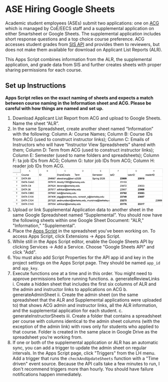 # ASE Hiring Google Sheets

Academic student employees (ASEs) submit two applications: one on [ACG](https://deptapps.coe.berkeley.edu/) which is managed by CoE/EECS staff and a supplemental application on either Smartsheet or Google Sheets. The supplemental application includes short response questions and a top choice course preference. ACG accesses student grades from [SIS API](https://developers.api.berkeley.edu/) and provides them to reviewers, but does not make them available for download on Applicant List Reports (ALR).

This Apps Script combines information from the ALR, the supplemental application, and grade data from SIS and further creates sheets with proper sharing permissions for each course. 

## Set up Instructions
**Apps Script relies on the exact naming of sheets and expects a match between course naming in the Information sheet and ACG. Please be careful with how things are named and set up.**

1. Download Applicant List Report from ACG and upload to Google Sheets. Name the sheet “ALR”.
2. In the same Spreadsheet, create another sheet named “Information” with the following:
Column A: Course Names; Column B: Course IDs from ACG (used to construct instructor links); Column C: Emails of Instructors who will have “Instructor View Spreadsheets” shared with them; Column D: Term from ACG (used to construct instructor links); Column E: Semester (used to name folders and spreadsheets); Column F: ta job IDs from ACG; Column G: tutor job IDs from ACG; Column H: reader job IDs from ACG.
    ![sheet named “Information” with the following: Column A: Course Names; Column B: Course IDs from ACG; Column C: Emails of Instructors who will have “Instructor View Spreadsheets” shared with them; Column D: Term from ACG; Column E: Semester; Column F: ta job IDs from ACG; Column G: tutor job IDs from ACG; Column H: reader job IDs from ACG](images/information-sheet.png)
3. Upload or link Supplemental Application data to another sheet in the same Google Spreadsheet named “Supplemental”. You should now have the following sheets within one Google Sheet Document: "ALR," "Information," "Supplemental".
4. Place the [Apps Script](combine-data.js) in the spreadsheet you've been working on. To access Apps Script, click Extensions -> Apps Script. 
5. While still in the Apps Script editor, enable the Google Sheets API by clicking Services -> Add a Service. Choose "Google Sheets API" and click "Add".
6. You must also add Script Properties for the API app id and key in the project settings on the Apps Script page. They should be named `app_id` and `app_key`.
7. Execute functions one at a time and in this order. You might need to approve permissions before running functions.
    a. generateReviewLinks
        i. Create a hidden sheet that includes the first six columns of ALR and the admin and instructor links to applications on ACG
    b. generateAdminSheet
        ii. Create the admin sheet (on the same spreadsheet that the ALR and Supplemental applications were uploaded to) that shows ACG admin and instructor links, all the ALR information, and the supplemental application for each student.
    c. generateInstructorSheets
        iii. Create a folder that contains a spreadsheet per course with columns identical to the admin sheet columns (with the exception of the admin link) with rows only for students who applied to that course. Folder is created in the same place in Google Drive as the spreadsheet you’re working from.
8. If one or both of the supplemental application or ALR has an automatic sync, you can add a trigger to update the admin sheet on regular intervals. In the Apps Script page, click "Triggers" from the LH menu. Add a trigger that runs the `checkAndUpdateSheets` function with a "Time driven" event source. Because the API calls take a few minutes to run, I don't recommend triggers more than hourly. You should have failure notifications happen immediately.